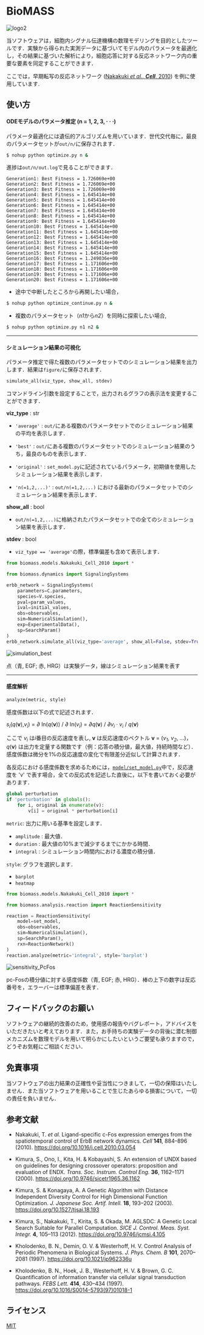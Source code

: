 # BioMASS
![logo2](public/images/logo2.png)

当ソフトウェアは，細胞内シグナル伝達機構の数理モデリングを目的としたツールです．実験から得られた実測データに基づいてモデル内のパラメータを最適化し，その結果に基づいた解析により，細胞応答に対する反応ネットワーク内の重要な要素を同定することができます．

ここでは，早期転写の反応ネットワーク ([Nakakuki *et al.*, ***Cell***, 2010](https://doi.org/10.1016/j.cell.2010.03.054)) を例に使用しています.


## 使い方

#### ODEモデルのパラメータ推定 (n = 1, 2, 3, · · ·)
パラメータ最適化には遺伝的アルゴリズムを用いています．世代交代毎に，最良のパラメータセットが```out/n/```に保存されます．
```bash
$ nohup python optimize.py n &
```
進捗は```out/n/out.log```で見ることができます．
```
Generation1: Best Fitness = 1.726069e+00
Generation2: Best Fitness = 1.726069e+00
Generation3: Best Fitness = 1.726069e+00
Generation4: Best Fitness = 1.645414e+00
Generation5: Best Fitness = 1.645414e+00
Generation6: Best Fitness = 1.645414e+00
Generation7: Best Fitness = 1.645414e+00
Generation8: Best Fitness = 1.645414e+00
Generation9: Best Fitness = 1.645414e+00
Generation10: Best Fitness = 1.645414e+00
Generation11: Best Fitness = 1.645414e+00
Generation12: Best Fitness = 1.645414e+00
Generation13: Best Fitness = 1.645414e+00
Generation14: Best Fitness = 1.645414e+00
Generation15: Best Fitness = 1.645414e+00
Generation16: Best Fitness = 1.249036e+00
Generation17: Best Fitness = 1.171606e+00
Generation18: Best Fitness = 1.171606e+00
Generation19: Best Fitness = 1.171606e+00
Generation20: Best Fitness = 1.171606e+00
```

- 途中で中断したところから再開したい場合，
```bash
$ nohup python optimize_continue.py n &
```
- 複数のパラメータセット（*n1*から*n2*）を同時に探索したい場合,
```bash
$ nohup python optimize.py n1 n2 &
```

---
#### シミュレーション結果の可視化
パラメータ推定で得た複数のパラメータセットでのシミュレーション結果を出力します．結果は```figure/```に保存されます．
```python
simulate_all(viz_type, show_all, stdev)
```

コマンドライン引数を設定することで，出力されるグラフの表示法を変更することができます．

**viz_type** : str
- ```'average'``` : ```out/```にある複数のパラメータセットでのシミュレーション結果の平均を表示します．

- ```'best'``` : ```out/```にある複数のパラメータセットでのシミュレーション結果のうち，最良のものを表示します．

- ```'original'``` : ```set_model.py```に記述されているパラメータ，初期値を使用したシミュレーション結果を表示します．

- ```'n(=1,2,...)'``` : ```out/n(=1,2,...)``` における最新のパラメータセットでのシミュレーション結果を表示します．

**show_all** : bool
- ```out/n(=1,2,...)```に格納されたパラメータセットでの全てのシミュレーション結果を表示します．

**stdev** : bool
- ```viz_type == 'average'```の際，標準偏差も含めて表示します．

```python
from biomass.models.Nakakuki_Cell_2010 import *

from biomass.dynamics import SignalingSystems

erbb_network = SignalingSystems(
    parameters=C.parameters,
    species=V.species,
    pval=param_values,
    ival=initial_values,
    obs=observables,
    sim=NumericalSimulation(),
    exp=ExperimentalData(),
    sp=SearchParam()
)
erbb_network.simulate_all(viz_type='average', show_all=False, stdev=True)
```
![simulation_best](public/images/simulation_best.png)

点（青, EGF; 赤, HRG）は実験データ，線はシミュレーション結果を表す

---
#### 感度解析
```python
analyze(metric, style)
```
感度係数は以下の式で記述されます．

*s<sub>i</sub>*(*q*(**v**),*v<sub>i</sub>*) = *∂* ln(*q*(**v**)) / *∂* ln(*v<sub>i</sub>*) = *∂*_q_(**v**) / *∂*_v<sub>i</sub>_ · *v<sub>i</sub>* / *q*(**v**)

ここで *v<sub>i</sub>* は*i*番目の反応速度を表し, **v** は反応速度のベクトル **v** = (*v<sub>1</sub>*, *v<sub>2</sub>*, ...)，*q*(**v**) は出力を定量する関数です（例：応答の積分値，最大値，持続時間など）． 感度係数は微分を1%の反応速度の変化で有限差分近似して計算されます．

各反応における感度係数を求めるためには，[```model/set_model.py```](biomass/model/set_model.py)中で，反応速度を 'v' で表す場合，全ての反応式を記述した直後に，以下を書いておく必要があります．
```python
global perturbation
if 'perturbation' in globals():
    for i, original in enumerate(v):
        v[i] = original * perturbation[i]
```

```metric```: 出力に用いる基準を設定します．
- ```amplitude```
    : 最大値．
- ```duration```
    : 最大値の10%まで減少するまでにかかる時間．
- ```integral```
    : シミュレーション時間内における濃度の積分値．

```style```: グラフを選択します．
- ```barplot```
- ```heatmap```

```python
from biomass.models.Nakakuki_Cell_2010 import *

from biomass.analysis.reaction import ReactionSensitivity

reaction = ReactionSensitivity(
    model=set_model,
    obs=observables,
    sim=NumericalSimulation(),
    sp=SearchParam(),
    rxn=ReactionNetwork()
)
reaction.analyze(metric='integral', style='barplot')
```
![sensitivity_PcFos](public/images/sensitivity_PcFos.png)

pc-Fosの積分値に対する感度係数（青, EGF; 赤, HRG）．棒の上下の数字は反応番号を，エラーバーは標準偏差を表す．

## フィードバックのお願い
ソフトウェアの継続的改善のため，使用感の報告やバグレポート，アドバイスをいただきたいと考えております．また，お手持ちの実験データの背後に潜む制御メカニズムを数理モデルを用いて明らかにしたいというご要望も承りますので，どうぞお気軽にご相談ください．

## 免責事項
当ソフトウェアの出力結果の正確性や妥当性につきまして，一切の保障はいたしません．また当ソフトウェアを用いることで生じたあらゆる損害について，一切の責任を負いません．

## 参考文献
- Nakakuki, T. *et al.* Ligand-specific c-Fos expression emerges from the spatiotemporal control of ErbB network dynamics. *Cell* **141**, 884–896 (2010). https://doi.org/10.1016/j.cell.2010.03.054

- Kimura, S., Ono, I., Kita, H. & Kobayashi, S. An extension of UNDX based on guidelines for designing crossover operators: proposition and evaluation of ENDX. *Trans. Soc. Instrum. Control Eng.* **36**, 1162–1171 (2000). https://doi.org/10.9746/sicetr1965.36.1162

- Kimura, S. & Konagaya, A. A Genetic Algorithm with Distance Independent Diversity Control for High Dimensional Function Optimization. *J. Japanese Soc. Artif. Intell.* **18**, 193–202 (2003). https://doi.org/10.1527/tjsai.18.193

- Kimura, S., Nakakuki, T., Kirita, S. & Okada, M. AGLSDC: A Genetic Local Search Suitable for Parallel Computation. *SICE J. Control. Meas. Syst. Integr.* **4**, 105–113 (2012). https://doi.org/10.9746/jcmsi.4.105

- Kholodenko, B. N., Demin, O. V. & Westerhoff, H. V. Control Analysis of Periodic Phenomena in Biological Systems. *J. Phys. Chem. B* **101**, 2070–2081 (1997). https://doi.org/10.1021/jp962336u

- Kholodenko, B. N., Hoek, J. B., Westerhoff, H. V. & Brown, G. C. Quantification of information transfer via cellular signal transduction pathways. *FEBS Lett.* **414**, 430–434 (1997). https://doi.org/10.1016/S0014-5793(97)01018-1

## ライセンス
[MIT](LICENSE)